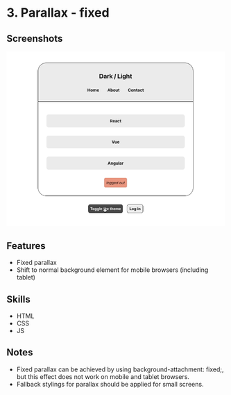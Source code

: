 # 3. Parallax - fixed
## Screenshots
![screen-recording-01](./screenshots/screen-recording-01.gif)

## Features
- Fixed parallax
- Shift to normal background element for mobile browsers (including tablet)

## Skills
- HTML
- CSS
- JS

## Notes
- Fixed parallax can be achieved by using background-attachment: fixed;, but this effect does not work on mobile and tablet browsers.
- Fallback stylings for parallax should be applied for small screens.